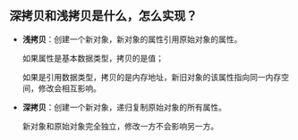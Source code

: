 ## 深拷贝和浅拷贝是什么，怎么实现？

- **浅拷贝**：创建一个新对象，新对象的属性引用原始对象的属性。
  
  如果属性是基本数据类型，拷贝的是值；

  如果是引用数据类型，拷贝的是内存地址，新旧对象的该属性指向同一内存空间，修改会相互影响。

- **深拷贝**：创建一个新对象，递归复制原始对象的所有属性。
  
  新对象和原始对象完全独立，修改一方不会影响另一方。